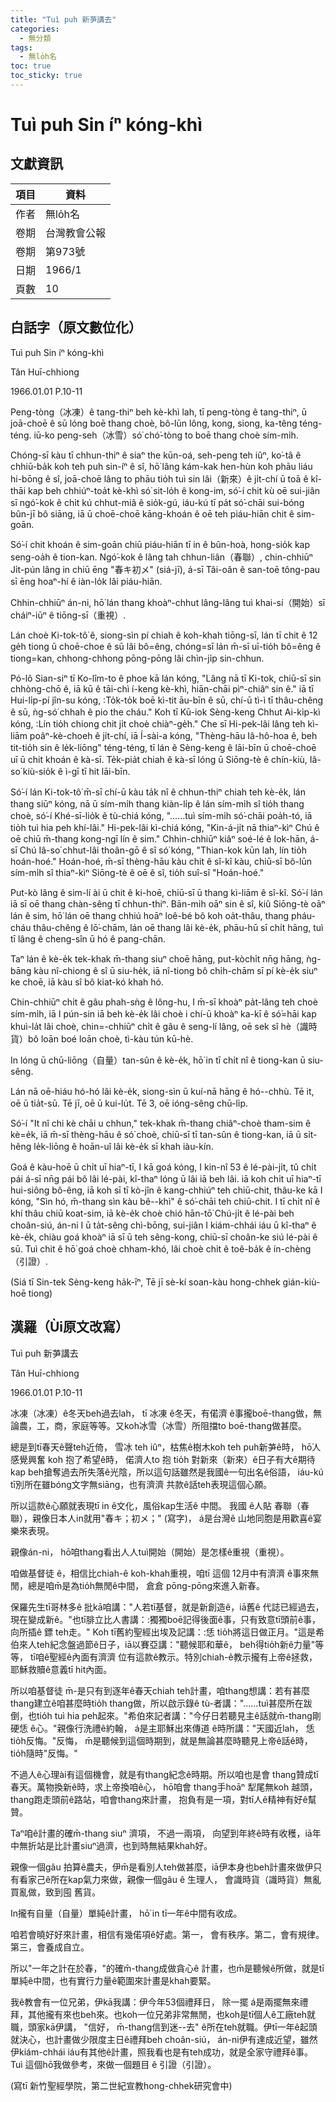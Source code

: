 ```yaml
---
title: "Tuì puh 新芛講去"
categories:
  - 無分類
tags:
  - 無lo̍h名
toc: true
toc_sticky: true
---
```


# Tuì puh Sin íⁿ kóng-khì

## 文獻資訊

| 項目 | 資料 |
|---|---|
| 作者 | 無lo̍h名 |
| 卷期 | 台灣教會公報 |
| 卷期 | 第973號 |
| 日期 | 1966/1 |
| 頁數 | 10 |

## 白話字（原文數位化）

Tuì puh Sin íⁿ kóng-khì

Tân Huī-chhiong

1966.01.01 P.10-11

Peng-tòng（冰凍）ê tang-thiⁿ beh kè-khì lah, tī peng-tòng ê tang-thiⁿ, ū joā-choē ê sū lóng boē thang choè, bô-lūn lông, kong, siong, ka-têng téng-téng. iū-ko peng-seh（冰雪）só͘ chó͘-tòng to boē thang choè sím-mi̍h.

Chóng-sī kàu tī chhun-thiⁿ ê siaⁿ the kūn-oá, seh-peng teh iûⁿ, ko͘-tâ ê chhiū-ba̍k koh teh puh sin-íⁿ ê sî, hō͘ lâng kám-kak hen-hùn koh phāu liáu hi-bōng ê sî, joā-choē lâng to phāu tio̍h tuì sin lâi（新來）ê ji̍t-chí ū toā ê kî-thāi kap beh chhiúⁿ-toa̍t kè-khì só͘ sit-lo̍h ê kong-im, só͘-í chit kù oē sui-jiân sī ngó͘-kok ê chi̍t kú chhut-miâ ê sio̍k-gú, iáu-kú tī pa̍t só͘-chāi sui-bóng bûn-jī bô siāng, iā ū choē-choē kāng-khoán ê oē teh piáu-hiān chit ê sim-goān.

Só͘-í chit khoán ê sim-goān chiū piáu-hiān tī in ê bûn-hoà, hong-sio̍k kap seng-oa̍h ê tion-kan. Ngó͘-kok ê lâng tah chhun-liân（春聯）, chin-chhiūⁿ Ji̍t-pún lâng in chiū ēng "春キ初メ" (siá-jī), á-sī Tâi-oân ê san-toē tông-pau sī ēng hoaⁿ-hí ê iàn-lo̍k lâi piáu-hiān.

Chhin-chhiūⁿ án-ni, hō͘ lán thang khoàⁿ-chhut lâng-lâng tuì khai-sí（開始）sī cháiⁿ-iūⁿ ê tiōng-sī（重視）.

Lán choè Ki-tok-tô͘ ê, siong-sìn pí chiah ê koh-khah tiōng-sī, lán tī chit ê 12 ge̍h tiong ū choē-choe ê sū lâi bô=êng, chóng=sī lán m̄-sī uī-tio̍h bô=êng ê tiong=kan, chhong-chhong pōng-pōng lâi chìn-ji̍p sin-chhun.

Pó-lô Sian-siⁿ tī Ko-lîm-to ê phoe kā lán kóng, "Lâng nā tī Ki-tok, chiū-sī sin chhòng-chō ê, iā kū ê tāi-chì í-keng kè-khì, hiān-chāi pìⁿ-chiâⁿ sin ê." iā tī Hui-li̍p-pí jîn-su kóng, :To̍k-to̍k boē kì-tit āu-bīn ê sū, chí-ū tì-ì tī thâu-chêng ê sū, ǹg-só͘ chhah ê pio the cháu." Koh tī Kū-iok Sèng-keng Chhut Ai-ki̍p-kì kóng, :Lín tio̍h chiong chit ji̍t choè chiàⁿ-ge̍h." Che sī Hi-pek-lâi lâng teh kì-liām poâⁿ-kè-choeh ê ji̍t-chí, iā Í-sài-a kóng, "Thèng-hāu Iâ-hô-hoa ê, beh tit-tio̍h sin ê le̍k-liōng" téng-téng, tī lán ê Sèng-keng ê lāi-bīn ū choē-choē uī ū chit khoán ê kà-sī. Te̍k-pia̍t chiah ê kà-sī lóng ū Siōng-tè ê chín-kiù, Iâ-so͘ kiù-sio̍k ê ì-gī tī hit lāi-bīn.

Só͘-í lán Ki-tok-tô͘ m̄-sī chí-ū kàu ta̍k nî ê chhun-thiⁿ chiah teh kè-e̍k, lán thang siūⁿ kóng, nā ū sím-mi̍h thang kiàn-li̍p ê lán sím-mi̍h sî tio̍h thang choè, só͘-í Khé-sī-lio̍k ê tù-chiá kóng, "......tuì sím-mi̍h só͘-chāi poa̍h-tó, iā tio̍h tuì hia peh khí-lâi." Hi-pek-lâi kì-chiá kóng, "Kin-á-ji̍t nā thiaⁿ-kìⁿ Chú ê oē chiū m̄-thang kong-ngī lín ê sim." Chhin-chhiūⁿ kiâⁿ soé-lé ê Iok-hān, á-sī Chú Iâ-so͘ chhut-lâi thoân-gō ê sî só͘ kóng, "Thian-kok kūn lah, lín tio̍h hoán-hoé." Hoán-hoé, m̄-sī thèng-hāu kàu chit ê sî-kî kàu, chiū-sī bô-lūn sím-mi̍h sî thiaⁿ-kìⁿ Siōng-tè ê oē ê sî, tio̍h suî-sî "Hoán-hoé."

Put-kò lâng ê sim-lí ài ū chit ê ki-hoē, chiū-sī ū thang kì-liām ê sî-kî. Só͘-í lán iā sī oē thang chàn-sêng tī chhun-thiⁿ. Bān-mi̍h oāⁿ sin ê sî, kiû Siōng-tè oāⁿ lán ê sim, hō͘ lán oē thang chhiú hoāⁿ loê-bé bô koh oa̍t-thâu, thang pháu-cháu thâu-chêng ê lō͘-chām, lán oē thang lâi kè-e̍k, phāu-hū sī chi̍t hāng, tuì tī lâng ê cheng-sîn ū hó ê pang-chān.

Taⁿ lán ê kè-e̍k tek-khak m̄-thang siuⁿ choē hāng, put-kòchi̍t nn̄g hāng, ǹg-bāng kàu nî-chiong ê sî ū siu-he̍k, iā nî-tiong bô chi̍h-chām sī pí kè-e̍k siuⁿ ke choē, iā kàu sî bô kiat-kó khah hó.

Chin-chhiūⁿ chi̍t ê gâu phah-sǹg ê lông-hu, I m̄-sī khoàⁿ pa̍t-lâng teh choè sím-mi̍h, iā I pún-sin iā beh kè-e̍k lâi choè i chí-ū khoàⁿ ka-kī ê só͘=hāi kap khuì-la̍t lâi choè, chin=-chhiūⁿ chi̍t ê gâu ê seng-lí lâng, oē sek sî hè（識時貨）bô loān boé loān choè, tì-kàu tún kū-hè.

In lóng ū chū-liōng（自量）tan-sûn ê kè-e̍k, hō͘ in tī chi̍t nî ê tiong-kan ū siu-sêng.

Lán nā oē-hiáu hó-hó lâi kè-e̍k, siong-sìn ū kuí-nā hāng ê hó--chhù. Tē it, oē ū tia̍t-sū. Tē jī, oē ū kui-lu̍t. Tē 3, oē ióng-sêng chū-li̍p.

Só͘-í "It nî chi kè chāi u chhun," tek-khak m̄-thang chiâⁿ-choè tham-sim ê kè=e̍k, iā m̄-sī thèng-hāu ê só͘ choè, chiū-sī tī tan-sûn ê tiong-kan, iā ū si̍t-hêng le̍k-liōng ê hoān-uî lâi kè-e̍k sī khah iàu-kín.

Goá ê kàu-hoē ū chi̍t uī hiaⁿ-tī, I kā goá kóng, I kin-nî 53 ê lé-pài-ji̍t, tû chi̍t pái á-sī nn̄g pái bô lâi lé-pài, kî-thaⁿ lóng ū lâi iā beh lâi. iā koh chi̍t uī hiaⁿ-tī hui-siông bô-êng, iā koh sī tī kò-jîn ê kang-chhiúⁿ teh chiū-chit, thâu-ke kā I kóng, "Sìn hó, m̄-thang sìn kàu bê--khì" ê só͘-chāi teh chiū-chit. I tī chi̍t nî ê khí thâu chiū koat-sim, iā kè-e̍k choè chió hān-tō͘ Chú-ji̍t ê lé-pài beh choân-siú, án-ni I ū ta̍t-sêng chì-bōng, sui-jiân I kiám-chhái iáu ū kî-thaⁿ ê kè-e̍k, chiàu goá khoàⁿ iā sī ū teh sêng-kong, chiū-sī choân-ke siú lé-pài ê sū. Tuì chit ê hō͘ goá choè chham-khó, lâi choè chi̍t ê toê-ba̍k ê ín-chèng（引證）.

(Siá tī Sin-tek Sèng-keng ha̍k-īⁿ, Tē jī sè-kí soan-kàu hong-chhek gián-kiù-hoē tiong)

## 漢羅（Ùi原文改寫）

Tuì puh 新芛講去

Tân Huī-chhiong

1966.01.01 P.10-11

冰凍（冰凍）ê冬天beh過去lah， tī 冰凍 ê冬天，有偌濟 ê事攏boē-thang做，無論農，工，商，家庭等等。又koh冰雪（冰雪）所阻擋to boē-thang做甚麼。

總是到tī春天ê聲teh近倚， 雪冰 teh iûⁿ，枯焦ê樹木koh teh puh新芛ê時， hō͘人感覺興奮 koh 抱了希望ê時， 偌濟人to 抱 tio̍h 對新來（新來）ê日子有大ê期待kap beh搶奪過去所失落ê光陰，所以這句話雖然是我國ê一句出名ê俗語， iáu-kú tī別所在雖bóng文字無siāng，也有濟濟 共款ê話teh表現這個心願。

所以這款ê心願就表現tī in ê文化，風俗kap生活ê 中間。 我國 ê人貼 春聯（春聯），親像日本人in就用"春キ；初メ；" (寫字)， á是台灣ê 山地同胞是用歡喜ê宴樂來表現。

親像án-ni， hō͘咱thang看出人人tuì開始（開始）是怎樣ê重視（重視）。

咱做基督徒 ê，相信比chiah-ê koh-khah重視，咱tī 這個 12月中有濟濟 ê事來無閒，總是咱m̄是為tio̍h無閒ê中間， 倉倉 pōng-pōng來進入新春。

保羅先生tī哥林多ê 批kā咱講："人若tī基督，就是新創造ê，iā舊ê 代誌已經過去，現在變成新ê。"也tī腓立比人書講：:獨獨boē記得後面ê事，只有致意tī頭前ê事， 向所插ê 鏢 teh走。" Koh tī舊約聖經出埃及記講：:恁 tio̍h將這日做正月。"這是希伯來人teh紀念盤過節ê日子，iā以賽亞講："聽候耶和華ê， beh得tio̍h新ê力量"等等， tī咱ê聖經ê內面有濟濟 位有這款ê教示。特別chiah-ê教示攏有上帝ê拯救，耶穌救贖ê意義tī hit內面。

所以咱基督徒 m̄-是只有到逐年ê春天chiah teh計畫，咱thang想講：若有甚麼thang建立ê咱甚麼時tio̍h thang做，所以啟示錄ê tù-者講："......tuì甚麼所在跋倒，也tio̍h tuì hia peh起來。"希伯來記者講："今仔日若聽見主ê話就m̄-thang剛硬恁 ê心。"親像行洗禮ê約翰， á是主耶穌出來傳道 ê時所講："天國近lah， 恁 tio̍h反悔。"反悔， m̄是聽候到這個時期到，就是無論甚麼時聽見上帝ê話ê時， tio̍h隨時"反悔。"

不過人ê心理ài有這個機會，就是有thang紀念ê時期。所以咱也是會 thang贊成tī春天。萬物換新ê時，求上帝換咱ê心， hō͘咱會 thang手hoāⁿ 犁尾無koh 越頭， thang跑走頭前ê路站，咱會thang來計畫， 抱負有是一項，對tī人ê精神有好ê幫贊。

Taⁿ咱ê計畫的確m̄-thang siuⁿ 濟項， 不過一兩項， 向望到年終ê時有收穫，iā年中無折站是比計畫siuⁿ過濟，也到時無結果khah好。

親像一個gâu 拍算ê農夫，伊m̄是看別人teh做甚麼，iā伊本身也beh計畫來做伊只有看家己ê所在kap氣力來做，親像一個gâu ê 生理人， 會識時貨（識時貨）無亂買亂做，致到囤 舊貨。

In攏有自量（自量）單純ê計畫， hō͘ in tī一年ê中間有收成。

咱若會曉好好來計畫，相信有幾偌項ê好處。第一， 會有秩序。第二，會有規律。 第三，會養成自立。

所以"一年之計在於春，"的確m̄-thang成做貪心ê 計畫，也m̄是聽候ê所做，就是tī單純ê中間，也有實行力量ê範圍來計畫是khah要緊。

我ê教會有一位兄弟，伊kā我講：伊今年53個禮拜日， 除一擺 á是兩擺無來禮拜，其他攏有來也beh來。也koh一位兄弟非常無閒，也koh是tī個人ê工廠teh就職，頭家kā伊講， "信好， m̄-thang信到迷--去" ê所在teh就職。伊tī一年ê起頭就決心，也計畫做少限度主日ê禮拜beh choân-siú， án-ni伊有達成近望，雖然伊kiám-chhái iáu有其他ê計畫，照我看也是有teh成功，就是全家守禮拜ê事。 Tuì 這個hō͘我做參考，來做一個題目 ê 引證（引證）。

(寫tī 新竹聖經學院，第二世紀宣教hong-chhek研究會中)
